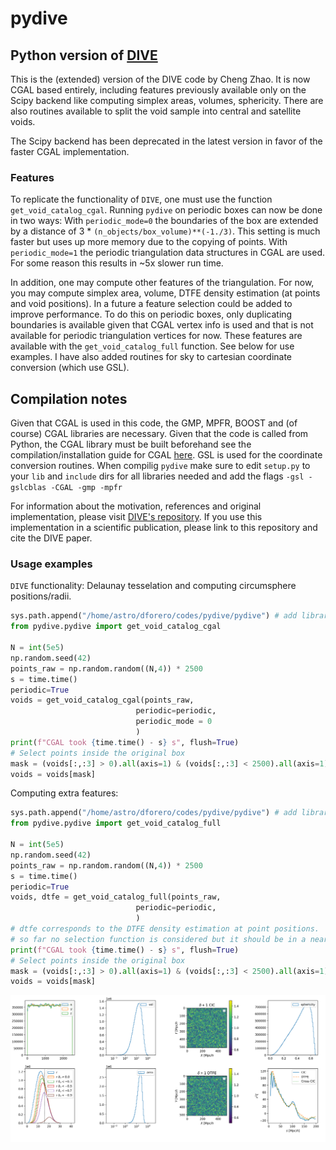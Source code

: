 # pydive
## Python version of [DIVE](https://github.com/cheng-zhao/DIVE)


This is the (extended) version of the DIVE code by Cheng Zhao. It is now CGAL based entirely, including features previously available only on the Scipy backend like computing simplex areas, volumes, sphericity. There are also routines available to split the void sample into central and satellite voids. 

The Scipy backend has been deprecated in the latest version in favor of the faster CGAL implementation. 

### Features
To replicate the functionality of `DIVE`, one must use the function `get_void_catalog_cgal`.
Running `pydive` on periodic boxes can now be done in two ways: With `periodic_mode=0` the boundaries of the box are extended by a distance of 3 * `(n_objects/box_volume)**(-1./3)`. This setting is much faster but uses up more memory due to the copying of points. With `periodic_mode=1` the periodic triangulation data structures in CGAL are used. For some reason this results in ~5x slower run time.

In addition, one may compute other features of the triangulation. For now, you may compute simplex area, volume, DTFE density estimation (at points and void positions). In a future a feature selection could be added to improve performance. To do this on periodic boxes, only duplicating boundaries is available given that CGAL vertex info is used and that is not available for periodic triangulation vertices for now. These features are available with the `get_void_catalog_full` function. See below for use examples.
I have also added routines for sky to cartesian coordinate conversion (which use GSL).

## Compilation notes

Given that CGAL is used in this code, the GMP, MPFR, BOOST and (of course) CGAL libraries are necessary. Given that the code is called from Python, the CGAL library must be built beforehand see the compilation/installation guide for CGAL [here](https://doc.cgal.org/latest/Manual/installation.html). GSL is used for the coordinate conversion routines. When compilig `pydive` make sure to edit `setup.py` to your `lib` and `include` dirs for all libraries needed and add the flags `-gsl -gslcblas -CGAL -gmp -mpfr`

For information about the motivation, references and original implementation, please visit [DIVE's repository](https://github.com/cheng-zhao/DIVE). If you use this implementation in a scientific publication, please link to this repository and cite the DIVE paper.

### Usage examples

`DIVE` functionality: Delaunay tesselation and computing circumsphere positions/radii.
```python
sys.path.append("/home/astro/dforero/codes/pydive/pydive") # add library location to path
from pydive.pydive import get_void_catalog_cgal

N = int(5e5)
np.random.seed(42)
points_raw = np.random.random((N,4)) * 2500
s = time.time()
periodic=True
voids = get_void_catalog_cgal(points_raw, 
                            periodic=periodic, 
                            periodic_mode = 0
                            )
print(f"CGAL took {time.time() - s} s", flush=True)
# Select points inside the original box
mask = (voids[:,:3] > 0).all(axis=1) & (voids[:,:3] < 2500).all(axis=1)
voids = voids[mask]

```
Computing extra features:
```python
sys.path.append("/home/astro/dforero/codes/pydive/pydive") # add library location to path
from pydive.pydive import get_void_catalog_full

N = int(5e5)
np.random.seed(42)
points_raw = np.random.random((N,4)) * 2500
s = time.time()
periodic=True
voids, dtfe = get_void_catalog_full(points_raw, 
                            periodic=periodic, 
                            )
# dtfe corresponds to the DTFE density estimation at point positions.
# so far no selection function is considered but it should be in a near future
print(f"CGAL took {time.time() - s} s", flush=True)
# Select points inside the original box
mask = (voids[:,:3] > 0).all(axis=1) & (voids[:,:3] < 2500).all(axis=1)
voids = voids[mask]

```
![alt text](https://github.com/dforero0896/pydive/blob/cgal/tests/dtfe.png?raw=true)
